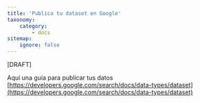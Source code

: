 ```yaml
---
title: 'Publica tu dataset en Google'
taxonomy:
    category:
        - docs
sitemap:
    ignore: false
---
```


[DRAFT]

Aquí una guía para publicar tus datos
[https://developers.google.com/search/docs/data-types/dataset](https://developers.google.com/search/docs/data-types/dataset)